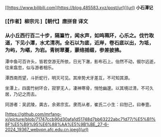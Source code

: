 [[https://www.bilibili.com](https://blog.485583.xyz/post/url)](url)
                                                                                          **小石潭记**


### [【作者】柳宗元 ]【朝代】唐拼音 译文
### 从小丘西行百二十步，隔篁竹，闻水声，如鸣珮环，心乐之。伐竹取道，下见小潭，水尤清冽。全石以为底，近岸，卷石底以出，为坻，为屿，为嵁，为岩。青树翠蔓，蒙络摇缀，参差披拂。

潭中鱼可百许头，皆若空游无所依，日光下澈，影布石上。佁然不动，俶尔远逝，往来翕忽，似与游者相乐。

潭西南而望，斗折蛇行，明灭可见。其岸势犬牙差互，不可知其源。

坐潭上，四面竹树环合，寂寥无人，凄神寒骨，悄怆幽邃。以其境过清，不可久居，乃记之而去。

同游者：吴武陵，龚古，余弟宗玄。隶而从者，崔氏二小生：曰恕己，曰奉壹。

[https://github.com/mrfang-xi/picture/blob/71747ccb90d30afa1d51748d7bb63222abc71d77/%E5%B1%8F%E5%B9%95%E6%88%AA%E5%9B%BE_27-6-2024_19367_webvpn.afc.edu.cn.jpeg](url)